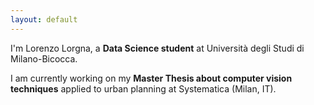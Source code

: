 ```yaml
---
layout: default
---
```


I'm Lorenzo Lorgna, a **Data Science student** at Università degli Studi di Milano-Bicocca. 

I am currently working on my **Master Thesis about computer vision techniques** applied to urban planning at Systematica (Milan, IT).

